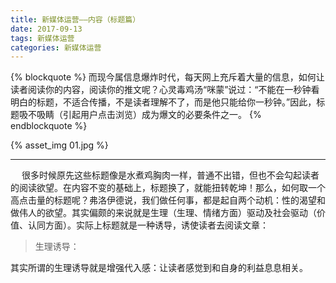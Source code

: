 ```yaml
---
title: 新媒体运营——内容（标题篇）
date: 2017-09-13
tags: 新媒体运营 
categories: 新媒体运营
---
```


{% blockquote %}
而现今属信息爆炸时代，每天网上充斥着大量的信息，如何让读者阅读你的内容，阅读你的推文呢？心灵毒鸡汤“咪蒙”说过：“不能在一秒钟看明白的标题，不适合传播，不是读者理解不了，而是他只能给你一秒钟。”因此，标题吸不吸睛（引起用户点击浏览）成为爆文的必要条件之一。
{% endblockquote %}

{% asset_img 01.jpg %}

<!--more-->

---------------------------------------------------------------------------------------------------------

&emsp; 很多时候原先这些标题像是水煮鸡胸肉一样，普通不出错，但也不会勾起读者的阅读欲望。在内容不变的基础上，标题换了，就能扭转乾坤！那么，如何取一个高点击量的标题呢？弗洛伊德说，我们做任何事，都是起自两个动机：性的渴望和做伟人的欲望。其实偏颇的来说就是生理（生理、情绪方面）驱动及社会驱动（价值、认同方面）。实际上标题就是一种诱导，诱使读者去阅读文章：

> 生理诱导：

其实所谓的生理诱导就是增强代入感：让读者感觉到和自身的利益息息相关。